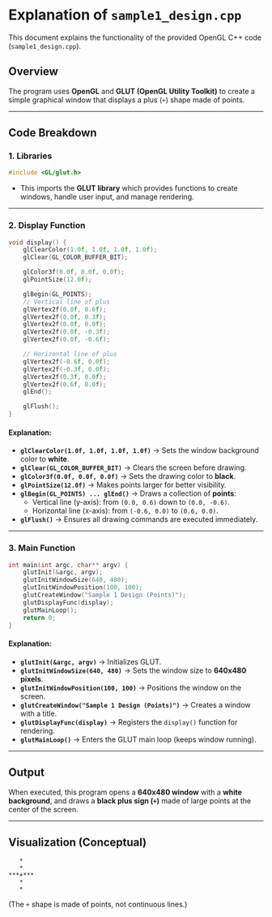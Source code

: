 
# Explanation of `sample1_design.cpp`

This document explains the functionality of the provided OpenGL C++ code
(`sample1_design.cpp`).

## Overview

The program uses **OpenGL** and **GLUT (OpenGL Utility Toolkit)** to
create a simple graphical window that displays a plus (`+`) shape made
of points.

------------------------------------------------------------------------

## Code Breakdown

### 1. Libraries

``` cpp
#include <GL/glut.h>
```

-   This imports the **GLUT library** which provides functions to create
    windows, handle user input, and manage rendering.

------------------------------------------------------------------------

### 2. Display Function

``` cpp
void display() {
    glClearColor(1.0f, 1.0f, 1.0f, 1.0f);
    glClear(GL_COLOR_BUFFER_BIT);

    glColor3f(0.0f, 0.0f, 0.0f);
    glPointSize(12.0f);

    glBegin(GL_POINTS);
    // Vertical line of plus
    glVertex2f(0.0f, 0.6f);
    glVertex2f(0.0f, 0.3f);
    glVertex2f(0.0f, 0.0f);
    glVertex2f(0.0f, -0.3f);
    glVertex2f(0.0f, -0.6f);

    // Horizontal line of plus
    glVertex2f(-0.6f, 0.0f);
    glVertex2f(-0.3f, 0.0f);
    glVertex2f(0.3f, 0.0f);
    glVertex2f(0.6f, 0.0f);
    glEnd();

    glFlush();
}
```

#### Explanation:

-   **`glClearColor(1.0f, 1.0f, 1.0f, 1.0f)`** → Sets the window
    background color to **white**.
-   **`glClear(GL_COLOR_BUFFER_BIT)`** → Clears the screen before
    drawing.
-   **`glColor3f(0.0f, 0.0f, 0.0f)`** → Sets the drawing color to
    **black**.
-   **`glPointSize(12.0f)`** → Makes points larger for better
    visibility.
-   **`glBegin(GL_POINTS) ... glEnd()`** → Draws a collection of
    **points**:
    -   Vertical line (y-axis): from `(0.0, 0.6)` down to `(0.0, -0.6)`.
    -   Horizontal line (x-axis): from `(-0.6, 0.0)` to `(0.6, 0.0)`.
-   **`glFlush()`** → Ensures all drawing commands are executed
    immediately.

------------------------------------------------------------------------

### 3. Main Function

``` cpp
int main(int argc, char** argv) {
    glutInit(&argc, argv);
    glutInitWindowSize(640, 480);
    glutInitWindowPosition(100, 100);
    glutCreateWindow("Sample 1 Design (Points)");
    glutDisplayFunc(display);
    glutMainLoop();
    return 0;
}
```

#### Explanation:

-   **`glutInit(&argc, argv)`** → Initializes GLUT.
-   **`glutInitWindowSize(640, 480)`** → Sets the window size to
    **640x480 pixels**.
-   **`glutInitWindowPosition(100, 100)`** → Positions the window on the
    screen.
-   **`glutCreateWindow("Sample 1 Design (Points)")`** → Creates a
    window with a title.
-   **`glutDisplayFunc(display)`** → Registers the `display()` function
    for rendering.
-   **`glutMainLoop()`** → Enters the GLUT main loop (keeps window
    running).

------------------------------------------------------------------------

## Output

When executed, this program opens a **640x480 window** with a **white
background**, and draws a **black plus sign (`+`)** made of large points
at the center of the screen.

------------------------------------------------------------------------

## Visualization (Conceptual)

       *
       *
    ***+***
       *
       *

(The `+` shape is made of points, not continuous lines.)
